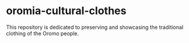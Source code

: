 # oromia-cultural-clothes
This repository is dedicated to preserving and showcasing the traditional clothing of the Oromo people.
